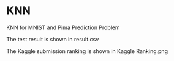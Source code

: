 # KNN
KNN for MNIST and Pima Prediction Problem

The test result is shown in result.csv

The Kaggle submission ranking is shown in Kaggle Ranking.png
